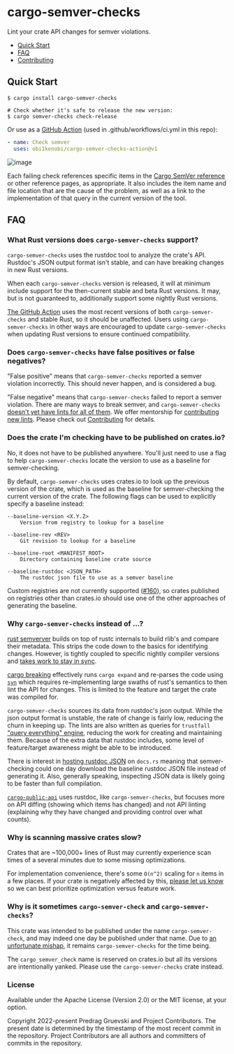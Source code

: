 # cargo-semver-checks

Lint your crate API changes for semver violations.

- [Quick Start](#quick-start)
- [FAQ](#faq)
- [Contributing](https://github.com/obi1kenobi/cargo-semver-check/blob/main/CONTRIBUTING.md)

## Quick Start

```console
$ cargo install cargo-semver-checks

# Check whether it's safe to release the new version:
$ cargo semver-checks check-release
```

Or use as a [GitHub Action](https://github.com/obi1kenobi/cargo-semver-checks-action) (used in .github/workflows/ci.yml in this repo):
```yaml
- name: Check semver
  uses: obi1kenobi/cargo-semver-checks-action@v1
```

![image](https://user-images.githubusercontent.com/2348618/180127698-240e4bed-5581-4cbd-9f47-038affbc4a3e.png)

Each failing check references specific items in the
[Cargo SemVer reference](https://doc.rust-lang.org/cargo/reference/semver.html)
or other reference pages, as appropriate. It also includes the item name
and file location that are the cause of the problem, as well as a link
to the implementation of that query in the current version of the tool.

## FAQ

### What Rust versions does `cargo-semver-checks` support?

`cargo-semver-checks` uses the rustdoc tool to analyze the crate's API.
Rustdoc's JSON output format isn't stable, and can have breaking changes in new Rust versions.

When each `cargo-semver-checks` version is released, it will at minimum include support
for the then-current stable and beta Rust versions. It may, but is not guaranteed to,
additionally support some nightly Rust versions.

[The GitHub Action](https://github.com/obi1kenobi/cargo-semver-checks-action) uses
the most recent versions of both `cargo-semver-checks` and stable Rust,
so it should be unaffected. Users using `cargo-semver-checks` in other ways
are encouraged to update `cargo-semver-checks` when updating Rust versions
to ensure continued compatibility.

### Does `cargo-semver-checks` have false positives or false negatives?

"False positive" means that `cargo-semver-checks` reported a semver violation incorrectly.
This should never happen, and is considered a bug.

"False negative" means that `cargo-semver-checks` failed to report a semver violation.
There are many ways to break semver, and `cargo-semver-checks`
[doesn't yet have lints for all of them](https://github.com/obi1kenobi/cargo-semver-check/issues/5).
We offer mentorship for
[contributing new lints](https://github.com/obi1kenobi/cargo-semver-check/issues?q=is%3Aopen+is%3Aissue+label%3AA-lint+label%3AE-help-wanted).
Please check out
[Contributing](https://github.com/obi1kenobi/cargo-semver-check/blob/main/CONTRIBUTING.md)
for details.

### Does the crate I'm checking have to be published on crates.io?

No, it does not have to be published anywhere. You'll just need to use a flag to help
`cargo-semver-checks` locate the version to use as a baseline for semver-checking.

By default, `cargo-semver-checks` uses crates.io to look up the previous version of the crate,
which is used as the baseline for semver-checking the current version of the crate.
The following flags can be used to explicitly specify a baseline instead:
```
--baseline-version <X.Y.Z>
    Version from registry to lookup for a baseline

--baseline-rev <REV>
    Git revision to lookup for a baseline

--baseline-root <MANIFEST_ROOT>
    Directory containing baseline crate source

--baseline-rustdoc <JSON_PATH>
    The rustdoc json file to use as a semver baseline
```

Custom registries are not currently supported
([#160](https://github.com/obi1kenobi/cargo-semver-check/issues/160)), so crates published on
registries other than crates.io should use one of the other approaches of generating the baseline.

### Why `cargo-semver-checks` instead of ...?

[rust semverver](https://github.com/rust-lang/rust-semverver) builds on top of
rustc internals to build rlib's and compare their metadata.  This strips the
code down to the basics for identifying changes.  However, is tightly coupled
to specific nightly compiler versions and [takes work to stay in
sync](https://github.com/rust-lang/rust-semverver/search?q=Rustup+to&type=commits).

[cargo breaking](https://github.com/iomentum/cargo-breakinga) effectively runs
`cargo expand` and re-parses the code using
[`syn`](https://crates.io/crates/syn) which requires re-implementing large
swaths of rust's semantics to then lint the API for changes.
This is limited to the feature and target the crate was compiled for.

`cargo-semver-checks` sources its data from rustdoc's json output.  While the
json output format is unstable, the rate of change is fairly low, reducing the
churn in keeping up.  The lints are also written as queries for `trustfall`
["query everything" engine](https://github.com/obi1kenobi/trustfall), reducing
the work for creating and maintaining them.  Because of the extra data that
rustdoc includes, some level of feature/target awareness might be able to be
introduced.

There is interest in
[hosting rustdoc JSON](https://github.com/rust-lang/docs.rs/issues/1285) on `docs.rs` meaning
that semver-checking could one day download the baseline rustdoc JSON file instead of generating it.
Also, generally speaking, inspecting JSON data is likely going to be faster than full compilation.

[`cargo-public-api`](https://crates.io/crates/cargo-public-api) uses rustdoc,
like `cargo-semver-checks`, but focuses more on API diffing (showing which
items has changed) and not API linting (explaining why they have changed and
providing control over what counts).

### Why is scanning massive crates slow?

Crates that are ~100,000+ lines of Rust may currently experience scan times
of a several minutes due to some missing optimizations.

For implementation convenience, there's some `O(n^2)` scaling for `n` items in a few places.
If your crate is negatively affected by this,
[please let us know](https://github.com/obi1kenobi/cargo-semver-check/issues/new?assignees=&labels=C-bug&template=bug_report.yml)
so we can best prioritize optimization versus feature work.

### Why is it sometimes `cargo-semver-check` and `cargo-semver-checks`?

This crate was intended to be published under the name `cargo-semver-check`, and may indeed one
day be published under that name. Due to
[an unfortunate mishap](https://github.com/rust-lang/crates.io/issues/728#issuecomment-118276095),
it remains `cargo-semver-checks` for the time being.

The `cargo_semver_check` name is reserved on crates.io but all its versions
are intentionally yanked. Please use the `cargo-semver-checks` crate instead.

### License

Available under the Apache License (Version 2.0) or the MIT license, at your option.

Copyright 2022-present Predrag Gruevski and Project Contributors.
The present date is determined by the timestamp of the most recent commit in the repository.
Project Contributors are all authors and committers of commits in the repository.
